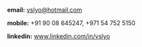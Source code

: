 **email:** vslyo@hotmail.com

**mobile:** +91 90 08 645247, +971 54 752 5150

**linkedin:** www.linkedin.com/in/vslyo
